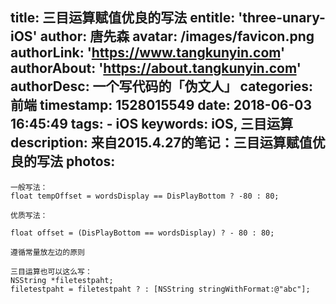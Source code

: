 title: 三目运算赋值优良的写法
entitle: 'three-unary-iOS'
author: 唐先森
avatar: /images/favicon.png
authorLink: 'https://www.tangkunyin.com'
authorAbout: 'https://about.tangkunyin.com'
authorDesc: 一个写代码的「伪文人」
categories: 前端
timestamp: 1528015549
date: 2018-06-03 16:45:49
tags:
    - iOS
keywords: iOS, 三目运算
description: 来自2015.4.27的笔记：三目运算赋值优良的写法
photos:
---

```
一般写法：
float tempOffset = wordsDisplay == DisPlayBottom ? -80 : 80;

优质写法：

float offset = (DisPlayBottom == wordsDisplay) ? - 80 : 80;

遵循常量放左边的原则

三目运算也可以这么写：
NSString *filetestpaht;
filetestpaht = filetestpaht ? : [NSString stringWithFormat:@"abc"];
```

